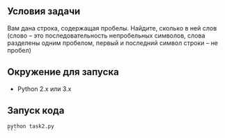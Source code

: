 ## Условия задачи
Вам дана строка, содержащая пробелы. Найдите, сколько в ней слов (слово – это последовательность непробельных символов, слова разделены одним пробелом, первый и последний символ строки – не пробел)

## Окружение для запуска
* Python 2.x или 3.x

## Запуск кода
````
python task2.py
```
